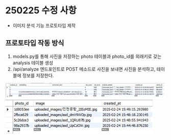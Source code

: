 # 250225 수정 사항
- 이미지 분석 기능 프로토타입 제작

##  프로토타입 작동 방식
1. models.py를 통해 사진을 저장하는 photo 테이블과 photo_id를 외래키로 갖는 analysis 테이블 생성
2. /api/analyze 엔드포인트로 POST 메소드로 사진을 보내면 사진을 분석하고, 테이블에 정보를 저장한다.

![alt text](./readmeimg/image.png)
![alt text](./readmeimg/image1.png)